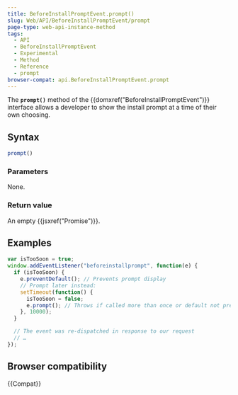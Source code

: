 ```yaml
---
title: BeforeInstallPromptEvent.prompt()
slug: Web/API/BeforeInstallPromptEvent/prompt
page-type: web-api-instance-method
tags:
  - API
  - BeforeInstallPromptEvent
  - Experimental
  - Method
  - Reference
  - prompt
browser-compat: api.BeforeInstallPromptEvent.prompt
---
```

The **`prompt()`** method of the
{{domxref("BeforeInstallPromptEvent")}} interface allows a developer to show the
install prompt at a time of their own choosing.

## Syntax

```js
prompt()
```

### Parameters

None.

### Return value

An empty {{jsxref("Promise")}}.

## Examples

```js
var isTooSoon = true;
window.addEventListener("beforeinstallprompt", function(e) {
  if (isTooSoon) {
    e.preventDefault(); // Prevents prompt display
    // Prompt later instead:
    setTimeout(function() {
      isTooSoon = false;
      e.prompt(); // Throws if called more than once or default not prevented
    }, 10000);
  }

  // The event was re-dispatched in response to our request
  // …
});
```

## Browser compatibility

{{Compat}}
